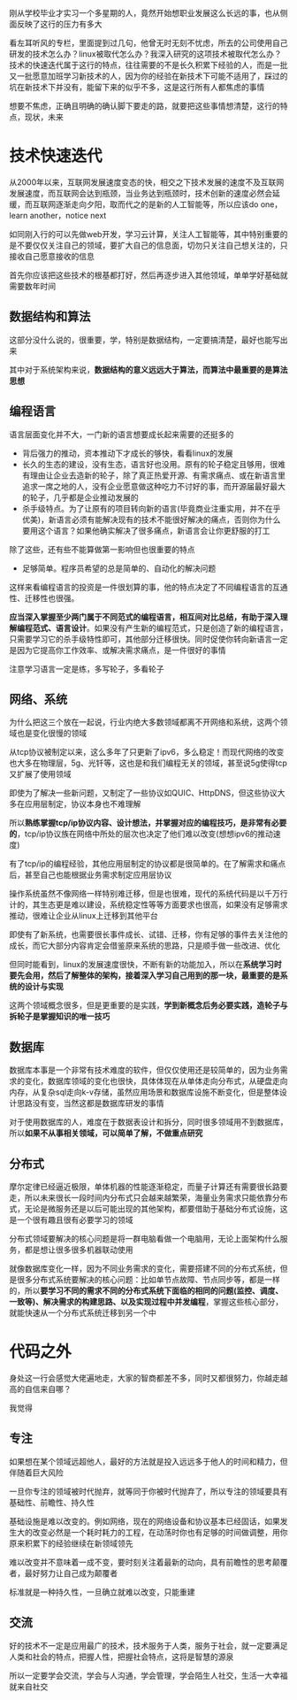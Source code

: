 刚从学校毕业才实习一个多星期的人，竟然开始想职业发展这么长远的事，也从侧面反映了这行的压力有多大

看左耳听风的专栏，里面提到过几句，他曾无时无刻不忧虑，所去的公司使用自己研发的技术怎么办？linux被取代怎么办？我深入研究的这项技术被取代怎么办？技术的快速迭代属于这行的特点，往往需要的不是长久积累下经验的人，而是一批又一批愿意加班学习新技术的人，因为你的经验在新技术下可能不适用了，踩过的坑在新技术下并没有，能留下来的似乎不多，这是这行所有人都焦虑的事情

想要不焦虑，正确且明确的确认脚下要走的路，就要把这些事情想清楚，这行的特点，现状，未来

# 技术快速迭代
从2000年以来，互联网发展速度变态的快，相交之下技术发展的速度不及互联网发展速度，而互联网会达到瓶颈，当业务达到瓶颈时，技术创新的速度必然会延缓，而互联网逐渐走向夕阳，取而代之的是新的人工智能等，所以应该do one，learn another，notice next

如同刚入行的可以先做web开发，学习云计算，关注人工智能等，其中特别重要的是不要仅仅关注自己的领域，要扩大自己的信息面，切勿只关注自己想关注的，只接收自己愿意接收的信息

首先你应该把这些技术的根基都打好，然后再逐步进入其他领域，单单学好基础就需要数年时间

## 数据结构和算法
这部分没什么说的，很重要，学，特别是数据结构，一定要搞清楚，最好也能写出来

其中对于系统架构来说，**数据结构的意义远远大于算法，而算法中最重要的是算法思想**

## 编程语言
语言层面变化并不大，一门新的语言想要成长起来需要的还挺多的

- 背后强力的推动，资本推动下才成长的够快，看看linux的发展
- 长久的生态的建设，没有生态，语言好也没用。原有的轮子稳定且够用，很难有理由让企业去造新的轮子，除了真正热爱开源、有需求痛点、或在新语言里追求一席之地的人，没有企业愿意做这种吃力不讨好的事，而开源届最好最大的轮子，几乎都是企业推动发展的
- 杀手级特点。为了让原有的项目转向新的语言(毕竟商业注重实用，并不在乎优美)，新语言必须有能解决现有的技术不能很好解决的痛点，否则你为什么要用这个语言？如果他确实解决了很多痛点，新语言会让你更舒服的打工

除了这些，还有些不能算做第一影响但也很重要的特点

- 足够简单。程序员希望的总是简单的、自动化的解决问题

这样来看编程语言的投资是一件很划算的事，他的特点决定了不同编程语言的互通性、迁移性也很强。

**应当深入掌握至少两门属于不同范式的编程语言，相互间对比总结，有助于深入理解编程范式、语言设计**。如果没有产生新的编程范式，只是创造了新的编程语言，只需要学习它的杀手级特性即可，其他部分迁移很快。同时促使你转向新语言一定是因为它提高你工作效率、或解决需求痛点，是一件很好的事情

注意学习语言一定是练，多写轮子，多看轮子

## 网络、系统
为什么把这三个放在一起说，行业内绝大多数领域都离不开网络和系统，这两个领域也是变化很慢的领域

从tcp协议被制定以来，这么多年了只更新了ipv6，多么稳定！而现代网络的改变也大多在物理层，5g、光钎等，这也是和我们编程无关的领域，甚至说5g使得tcp又扩展了使用领域

即使为了解决一些新问题，又制定了一些协议如QUIC、HttpDNS，但这些协议大多在应用层制定，协议本身也不难理解

所以**熟练掌握tcp/ip协议内容、设计想法，并掌握对应的编程技巧，是非常有必要的**，tcp/ip协议族在网络中所处的层次也决定了他们难以改变(想想ipv6的推动速度)

有了tcp/ip的编程经验，其他应用层制定的协议都是很简单的。在了解需求和痛点后，甚至自己也能根据业务需求制定应用层协议

操作系统虽然不像网络一样特别难迁移，但是也很难，现代的系统代码是以千万行计的，其生态更是难以建设，系统稳定性等等方面要求也很高，如果没有足够需求推动，很难让企业从linux上迁移到其他平台

即使有了新系统，也需要很长事件成长、试错、迁移，你有足够的事件去关注他的成长，而它大部分内容肯定会借鉴原来系统的思路，只是顺手做一些改进、优化

但同时能看到，linux的发展速度很快，不断有新的功能加入，所以在**系统学习时要先会用，然后了解整体的架构，接着深入学习自己用到的那一块，最重要的是系统的设计与实现**

这两个领域概念很多，但是更重要的是实践，**学到新概念后务必要实践，造轮子与拆轮子是掌握知识的唯一技巧**

## 数据库
数据库本事是一个非常有技术难度的软件，但仅仅使用还是较简单的，因为业务需求的变化，数据库领域的变化也很快，具体体现在从单体走向分布式，从硬盘走向内存，从复杂sql走向k-v存储，虽然应用场景和数据库设施不断变化，但是整体设计思路没有变，当然这都是数据库研发的事情

对于使用数据库的人，难度在于数据表设计和拆分，同时很多领域用不到数据库，所以**如果不从事相关领域，可以简单了解，不做重点研究**

## 分布式
摩尔定律已经逼近极限，单体机器的性能逐渐稳定，而量子计算还有需要很长路要走，所以未来很长一段时间内分布式只会越来越繁荣，海量业务需求只能依靠分布式，无论是微服务还是以后可能出现的其他架构，都要借助于基础分布式设施，这是一个很有趣且很有必要学习的领域

分布式领域要解决的核心问题是将一群电脑看做一个电脑用，无论上面架构什么服务，都是想让很多很多机器联动使用

就像数据库变化一样，因为不同业务需求的变化，需要搭建不同的分布式系统，但是很多分布式系统要解决的核心问题：比如单节点故障、节点同步等，都是一样的，所以**要学习不同的需求不同的分布式系统下面临的相同的问题(监控、调度、一致等)、解决需求的构建思路、以及实现过程中并发编程**，掌握这些核心部分，就能快速从一个分布式系统迁移到另一个中

# 代码之外
身处这一行会感觉大佬遍地走，大家的智商都差不多，同时又都很努力，你越走越高的自信来自哪？

我觉得

## 专注
如果想在某个领域远超他人，最好的方法就是投入远远多于他人的时间和精力，但伴随着巨大风险

一旦你专注的领域被时代抛弃，就等同于你被时代抛弃了，所以专注的领域要具有基础性、前瞻性、持久性

基础设施是难以改变的。例如网络，现在的网络设备和协议基本已经固话，如果发生大的改变必然是一个耗时耗力的工程，在动荡时你也有足够的时间做调整，用你原来积累下的经验继续在新领域领先

难以改变并不意味着一成不变，要时刻关注着最新的动向，具有前瞻性的思考颠覆者，最好努力让自己成为颠覆者

标准就是一种持久性，一旦确立就难以改变，只能重建

## 交流
好的技术不一定是应用最广的技术，技术服务于人类，服务于社会，就一定要满足人类和社会的特点，把握人性，把握社会特点，这将是智慧的源泉

所以一定要学会交流，学会与人沟通，学会管理，学会陌生人社交，生活一大幸福就来自社交